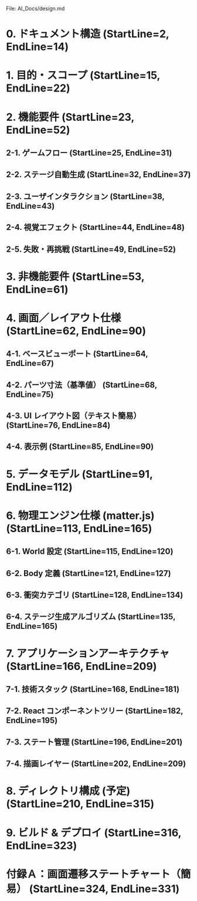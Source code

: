 File: AI_Docs/design.md
# 0. ドキュメント構造 (StartLine=2, EndLine=14)
# 1. 目的・スコープ (StartLine=15, EndLine=22)
# 2. 機能要件 (StartLine=23, EndLine=52)
## 2-1. ゲームフロー (StartLine=25, EndLine=31)
## 2-2. ステージ自動生成 (StartLine=32, EndLine=37)
## 2-3. ユーザインタラクション (StartLine=38, EndLine=43)
## 2-4. 視覚エフェクト (StartLine=44, EndLine=48)
## 2-5. 失敗・再挑戦 (StartLine=49, EndLine=52)
# 3. 非機能要件 (StartLine=53, EndLine=61)
# 4. 画面／レイアウト仕様 (StartLine=62, EndLine=90)
## 4-1. ベースビューポート (StartLine=64, EndLine=67)
## 4-2. パーツ寸法（基準値） (StartLine=68, EndLine=75)
## 4-3. UI レイアウト図（テキスト簡易） (StartLine=76, EndLine=84)
## 4-4. 表示例 (StartLine=85, EndLine=90)
# 5. データモデル (StartLine=91, EndLine=112)
# 6. 物理エンジン仕様 (matter.js) (StartLine=113, EndLine=165)
## 6-1. World 設定 (StartLine=115, EndLine=120)
## 6-2. Body 定義 (StartLine=121, EndLine=127)
## 6-3. 衝突カテゴリ (StartLine=128, EndLine=134)
## 6-4. ステージ生成アルゴリズム (StartLine=135, EndLine=165)
# 7. アプリケーションアーキテクチャ (StartLine=166, EndLine=209)
## 7-1. 技術スタック (StartLine=168, EndLine=181)
## 7-2. React コンポーネントツリー (StartLine=182, EndLine=195)
## 7-3. ステート管理 (StartLine=196, EndLine=201)
## 7-4. 描画レイヤー (StartLine=202, EndLine=209)
# 8. ディレクトリ構成 (予定) (StartLine=210, EndLine=315)
# 9. ビルド & デプロイ (StartLine=316, EndLine=323)
# 付録Ａ：画面遷移ステートチャート（簡易） (StartLine=324, EndLine=331)